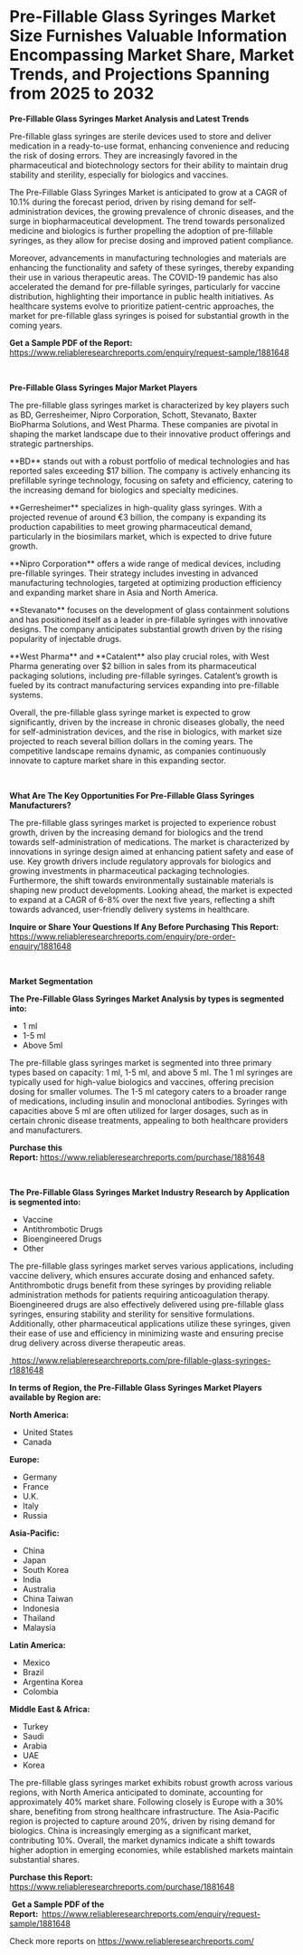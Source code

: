 <p><h1>Pre-Fillable Glass Syringes Market Size Furnishes Valuable Information Encompassing Market Share, Market Trends, and Projections Spanning from 2025 to 2032</h1></p><p><strong>Pre-Fillable Glass Syringes Market Analysis and Latest Trends</strong></p>
<p><p>Pre-fillable glass syringes are sterile devices used to store and deliver medication in a ready-to-use format, enhancing convenience and reducing the risk of dosing errors. They are increasingly favored in the pharmaceutical and biotechnology sectors for their ability to maintain drug stability and sterility, especially for biologics and vaccines.</p><p>The Pre-Fillable Glass Syringes Market is anticipated to grow at a CAGR of 10.1% during the forecast period, driven by rising demand for self-administration devices, the growing prevalence of chronic diseases, and the surge in biopharmaceutical development. The trend towards personalized medicine and biologics is further propelling the adoption of pre-fillable syringes, as they allow for precise dosing and improved patient compliance.</p><p>Moreover, advancements in manufacturing technologies and materials are enhancing the functionality and safety of these syringes, thereby expanding their use in various therapeutic areas. The COVID-19 pandemic has also accelerated the demand for pre-fillable syringes, particularly for vaccine distribution, highlighting their importance in public health initiatives. As healthcare systems evolve to prioritize patient-centric approaches, the market for pre-fillable glass syringes is poised for substantial growth in the coming years.</p></p>
<p><strong>Get a Sample PDF of the Report:&nbsp;</strong> <a href="https://www.reliableresearchreports.com/enquiry/request-sample/1881648?utm_campaign=2997&utm_medium=2&utm_source=Github&utm_content=ia&utm_term=05032025&utm_id=pre-fillable-glass-syringes">https://www.reliableresearchreports.com/enquiry/request-sample/1881648</a></p>
<p>&nbsp;</p>
<p><strong>Pre-Fillable Glass Syringes Major Market Players</strong></p>
<p><p>The pre-fillable glass syringes market is characterized by key players such as BD, Gerresheimer, Nipro Corporation, Schott, Stevanato, Baxter BioPharma Solutions, and West Pharma. These companies are pivotal in shaping the market landscape due to their innovative product offerings and strategic partnerships.</p><p>**BD** stands out with a robust portfolio of medical technologies and has reported sales exceeding $17 billion. The company is actively enhancing its prefillable syringe technology, focusing on safety and efficiency, catering to the increasing demand for biologics and specialty medicines.</p><p>**Gerresheimer** specializes in high-quality glass syringes. With a projected revenue of around €3 billion, the company is expanding its production capabilities to meet growing pharmaceutical demand, particularly in the biosimilars market, which is expected to drive future growth.</p><p>**Nipro Corporation** offers a wide range of medical devices, including pre-fillable syringes. Their strategy includes investing in advanced manufacturing technologies, targeted at optimizing production efficiency and expanding market share in Asia and North America.</p><p>**Stevanato** focuses on the development of glass containment solutions and has positioned itself as a leader in pre-fillable syringes with innovative designs. The company anticipates substantial growth driven by the rising popularity of injectable drugs.</p><p>**West Pharma** and **Catalent** also play crucial roles, with West Pharma generating over $2 billion in sales from its pharmaceutical packaging solutions, including pre-fillable syringes. Catalent’s growth is fueled by its contract manufacturing services expanding into pre-fillable systems.</p><p>Overall, the pre-fillable glass syringe market is expected to grow significantly, driven by the increase in chronic diseases globally, the need for self-administration devices, and the rise in biologics, with market size projected to reach several billion dollars in the coming years. The competitive landscape remains dynamic, as companies continuously innovate to capture market share in this expanding sector.</p></p>
<p>&nbsp;</p>
<p><strong>What Are The Key Opportunities For Pre-Fillable Glass Syringes Manufacturers?</strong></p>
<p><p>The pre-fillable glass syringes market is projected to experience robust growth, driven by the increasing demand for biologics and the trend towards self-administration of medications. The market is characterized by innovations in syringe design aimed at enhancing patient safety and ease of use. Key growth drivers include regulatory approvals for biologics and growing investments in pharmaceutical packaging technologies. Furthermore, the shift towards environmentally sustainable materials is shaping new product developments. Looking ahead, the market is expected to expand at a CAGR of 6-8% over the next five years, reflecting a shift towards advanced, user-friendly delivery systems in healthcare.</p></p>
<p><strong>Inquire or Share Your Questions If Any Before Purchasing This Report:</strong> <a href="https://www.reliableresearchreports.com/enquiry/pre-order-enquiry/1881648?utm_campaign=2997&utm_medium=2&utm_source=Github&utm_content=ia&utm_term=05032025&utm_id=pre-fillable-glass-syringes">https://www.reliableresearchreports.com/enquiry/pre-order-enquiry/1881648</a></p>
<p>&nbsp;</p>
<p><strong>Market Segmentation</strong></p>
<p><strong>The Pre-Fillable Glass Syringes Market Analysis by types is segmented into:</strong></p>
<p><ul><li>1 ml</li><li>1-5 ml</li><li>Above 5ml</li></ul></p>
<p><p>The pre-fillable glass syringes market is segmented into three primary types based on capacity: 1 ml, 1-5 ml, and above 5 ml. The 1 ml syringes are typically used for high-value biologics and vaccines, offering precision dosing for smaller volumes. The 1-5 ml category caters to a broader range of medications, including insulin and monoclonal antibodies. Syringes with capacities above 5 ml are often utilized for larger dosages, such as in certain chronic disease treatments, appealing to both healthcare providers and manufacturers.</p></p>
<p><strong>Purchase this Report:&nbsp;</strong><a href="https://www.reliableresearchreports.com/purchase/1881648?utm_campaign=2997&utm_medium=2&utm_source=Github&utm_content=ia&utm_term=05032025&utm_id=pre-fillable-glass-syringes">https://www.reliableresearchreports.com/purchase/1881648</a></p>
<p>&nbsp;</p>
<p><strong>The Pre-Fillable Glass Syringes Market Industry Research by Application is segmented into:</strong></p>
<p><ul><li>Vaccine</li><li>Antithrombotic Drugs</li><li>Bioengineered Drugs</li><li>Other</li></ul></p>
<p><p>The pre-fillable glass syringes market serves various applications, including vaccine delivery, which ensures accurate dosing and enhanced safety. Antithrombotic drugs benefit from these syringes by providing reliable administration methods for patients requiring anticoagulation therapy. Bioengineered drugs are also effectively delivered using pre-fillable glass syringes, ensuring stability and sterility for sensitive formulations. Additionally, other pharmaceutical applications utilize these syringes, given their ease of use and efficiency in minimizing waste and ensuring precise drug delivery across diverse therapeutic areas.</p></p>
<p><a href="https://www.reliableresearchreports.com/pre-fillable-glass-syringes-r1881648?utm_campaign=2997&utm_medium=2&utm_source=Github&utm_content=ia&utm_term=05032025&utm_id=pre-fillable-glass-syringes">&nbsp;https://www.reliableresearchreports.com/pre-fillable-glass-syringes-r1881648</a></p>
<p><strong>In terms of Region, the Pre-Fillable Glass Syringes Market Players available by Region are:</strong></p>
<p>
    <p> <strong> North America: </strong>
        <ul>
            <li>United States</li>
            <li>Canada</li>
        </ul>
        </p> 
    <p> <strong> Europe: </strong>
        <ul>
            <li>Germany</li>
            <li>France</li>
            <li>U.K.</li>
            <li>Italy</li>
            <li>Russia</li>
        </ul>
        </p> 
    <p> <strong> Asia-Pacific: </strong>
        <ul>
            <li>China</li>
            <li>Japan</li>
            <li>South Korea</li>
            <li>India</li>
            <li>Australia</li>
            <li>China Taiwan</li>
            <li>Indonesia</li>
            <li>Thailand</li>
            <li>Malaysia</li>
        </ul>
        </p> 
    <p> <strong> Latin America: </strong>
        <ul>
            <li>Mexico</li>
            <li>Brazil</li>
            <li>Argentina Korea</li>
            <li>Colombia</li>
        </ul>
        </p> 
    <p> <strong> Middle East & Africa: </strong>
        <ul>
            <li>Turkey</li>
            <li>Saudi</li>
            <li>Arabia</li>
            <li>UAE</li>
            <li>Korea</li>
        </ul>
    </p>
    </p>
<p><p>The pre-fillable glass syringes market exhibits robust growth across various regions, with North America anticipated to dominate, accounting for approximately 40% market share. Following closely is Europe with a 30% share, benefiting from strong healthcare infrastructure. The Asia-Pacific region is projected to capture around 20%, driven by rising demand for biologics. China is increasingly emerging as a significant market, contributing 10%. Overall, the market dynamics indicate a shift towards higher adoption in emerging economies, while established markets maintain substantial shares.</p></p>
<p><strong>Purchase this Report: </strong><a href="https://www.reliableresearchreports.com/purchase/1881648?utm_campaign=2997&utm_medium=2&utm_source=Github&utm_content=ia&utm_term=05032025&utm_id=pre-fillable-glass-syringes">https://www.reliableresearchreports.com/purchase/1881648</a></p>
<p>&nbsp;<strong>Get a Sample PDF of the Report:&nbsp;&nbsp;</strong><a href="https://www.reliableresearchreports.com/enquiry/request-sample/1881648?utm_campaign=2997&utm_medium=2&utm_source=Github&utm_content=ia&utm_term=05032025&utm_id=pre-fillable-glass-syringes">https://www.reliableresearchreports.com/enquiry/request-sample/1881648</a></p>
<p><strong></strong></p>
<p>Check more reports on <a href="https://www.reliableresearchreports.com/?utm_campaign=2997&utm_medium=2&utm_source=Github&utm_content=ia&utm_term=05032025&utm_id=pre-fillable-glass-syringes">https://www.reliableresearchreports.com/</a></p>